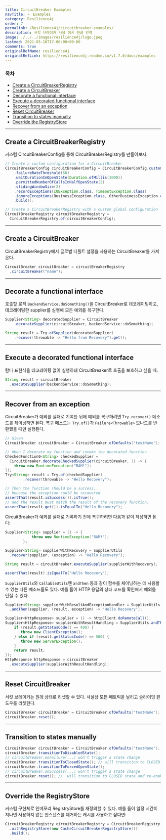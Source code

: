 ```yaml
---
title: CircuitBreaker Examples
navTitle: ㄴ Examples
category: Resilience4j
order: 7
permalink: /Resilience4j/circuitbreaker-examples/
description: 서킷 브레이커 사용 예시 한글 번역
image: ./../../images/resilience4j/logo.jpeg
lastmod: 2021-05-16T17:00:00+09:00
comments: true
originalRefName: resilience4j
originalRefLink: https://resilience4j.readme.io/v1.7.0/docs/examples
---
```


### 목차

- [Create a CircuitBreakerRegistry](#create-a-circuitbreakerregistry)
- [Create a CircuitBreaker](#create-a-circuitbreaker)
- [Decorate a functional interface](#decorate-a-functional-interface)
- [Execute a decorated functional interface](#execute-a-decorated-functional-interface)
- [Recover from an exception](#recover-from-an-exception)
- [Reset CircuitBreaker](#reset-circuitbreaker)
- [Transition to states manually](#transition-to-states-manually)
- [Override the RegistryStore](#override-the-registrystore)

---

## Create a CircuitBreakerRegistry

커스텀 CircuitBreakerConfig를 통해 CircuitBreakerRegistry를 만들어보자.

```java
// Create a custom configuration for a CircuitBreaker
CircuitBreakerConfig circuitBreakerConfig = CircuitBreakerConfig.custom()
    .failureRateThreshold(50)
    .waitDurationInOpenState(Duration.ofMillis(1000))
    .permittedNumberOfCallsInHalfOpenState(2)
    .slidingWindowSize(2)
    .recordExceptions(IOException.class, TimeoutException.class)
    .ignoreExceptions(BusinessException.class, OtherBusinessException.class)
    .build();

// Create a CircuitBreakerRegistry with a custom global configuration
CircuitBreakerRegistry circuitBreakerRegistry =
  CircuitBreakerRegistry.of(circuitBreakerConfig);
```

---

## Create a CircuitBreaker

CircuitBreakerRegistry에서 글로벌 디폴트 설정을 사용하는 CircuitBreaker를 가져온다.

```java
CircuitBreaker circuitBreaker = circuitBreakerRegistry
  .circuitBreaker("name");
```

---

## Decorate a functional interface

호출할 로직 `BackendService.doSomething()`을 CircuitBreaker로 데코레이팅하고, 데코레이팅한 supplier를 실행해 모든 예외를 복구한다.

```java
Supplier<String> decoratedSupplier = CircuitBreaker
    .decorateSupplier(circuitBreaker, backendService::doSomething);

String result = Try.ofSupplier(decoratedSupplier)
    .recover(throwable -> "Hello from Recovery").get();
```

---

## Execute a decorated functional interface

람다 표현식을 데코레이팅 없이 실행하돼 CircuitBreaker로 호출을 보호하고 싶을 때.

```java
String result = circuitBreaker
  .executeSupplier(backendService::doSomething);
```

---

## Recover from an exception

CircuitBreaker가 예외를 실패로 기록한 뒤에 예외를 복구하려면 `Try.recover()` 메소드를 체이닝하면 된다. 복구 메소드는 `Try.of()`가 `Failure<Throwable>` 모나드를 반환했을 때만 실행된다.

```java
// Given
CircuitBreaker circuitBreaker = CircuitBreaker.ofDefaults("testName");

// When I decorate my function and invoke the decorated function
CheckedFunction0<String> checkedSupplier =
  CircuitBreaker.decorateCheckedSupplier(circuitBreaker, () -> {
    throw new RuntimeException("BAM!");
});
Try<String> result = Try.of(checkedSupplier)
        .recover(throwable -> "Hello Recovery");

// Then the function should be a success, 
// because the exception could be recovered
assertThat(result.isSuccess()).isTrue();
// and the result must match the result of the recovery function.
assertThat(result.get()).isEqualTo("Hello Recovery");
```

CircuitBreaker가 예외를 실패로 기록하기 전에 복구하려면 다음과 같이 작성하면 된다:

```java
Supplier<String> supplier = () -> {
            throw new RuntimeException("BAM!");
        };

Supplier<String> supplierWithRecovery = SupplierUtils
  .recover(supplier, (exception) -> "Hello Recovery");

String result = circuitBreaker.executeSupplier(supplierWithRecovery);

assertThat(result).isEqualTo("Hello Recovery");
```

`SupplierUtils`와 `CallableUtils`엔 `andThen` 등과 같이 함수를 체이닝하는 데 사용할 수 있는 다른 메소드들도 있다. 예를 들어 HTTP 응답의 상태 코드를 확인해서 예외를 던질 수 있다.

```java
Supplier<String> supplierWithResultAndExceptionHandler = SupplierUtils
  .andThen(supplier, (result, exception) -> "Hello Recovery");

Supplier<HttpResponse> supplier = () -> httpClient.doRemoteCall();
Supplier<HttpResponse> supplierWithResultHandling = SupplierUtils.andThen(supplier, result -> {
    if (result.getStatusCode() == 400) {
       throw new ClientException();
    } else if (result.getStatusCode() == 500) {
       throw new ServerException();
    }
    return result;
});
HttpResponse httpResponse = circuitBreaker
  .executeSupplier(supplierWithResultHandling);
```

---

## Reset CircuitBreaker

서킷 브레이커는 원래 상태로 리셋할 수 있다. 사실상 모든 메트릭을 날리고 슬라이딩 윈도우를 리셋한다.

```java
CircuitBreaker circuitBreaker = CircuitBreaker.ofDefaults("testName");
circuitBreaker.reset();
```

---

## Transition to states manually

```java
CircuitBreaker circuitBreaker = CircuitBreaker.ofDefaults("testName");
circuitBreaker.transitionToDisabledState();
// circuitBreaker.onFailure(...) won't trigger a state change
circuitBreaker.transitionToClosedState(); // will transition to CLOSED state and re-enable normal behaviour, keeping metrics
circuitBreaker.transitionToForcedOpenState();
// circuitBreaker.onSuccess(...) won't trigger a state change
circuitBreaker.reset(); //  will transition to CLOSED state and re-enable normal behaviour, losing metrics
```

---

## Override the RegistryStore

커스텀 구현체로 인메모리 RegistryStore를 재정의할 수 있다. 예를 들어 일정 시간이 지나면 사용하지 않는 인스턴스를 제거하는 캐시를 사용하고 싶다면:

```java
CircuitBreakerRegistry circuitBreakerRegistry = CircuitBreakerRegistry.custom()
  .withRegistryStore(new CacheCircuitBreakerRegistryStore())
  .build();
```